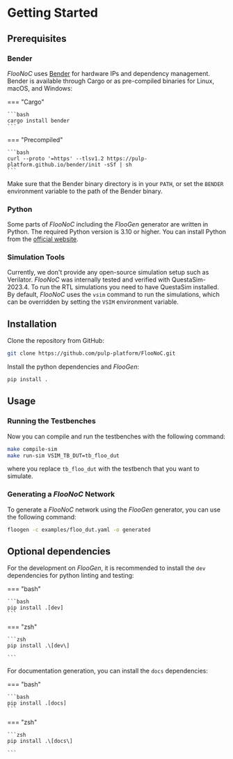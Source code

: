 # Getting Started

## Prerequisites

### Bender

_FlooNoC_ uses [Bender](https://github.com/pulp-platform/bender) for hardware IPs and dependency management. Bender is available through Cargo or as pre-compiled binaries for Linux, macOS, and Windows:

=== "Cargo"

    ```bash
    cargo install bender
    ```

=== "Precompiled"

    ```bash
    curl --proto '=https' --tlsv1.2 https://pulp-platform.github.io/bender/init -sSf | sh
    ```

Make sure that the Bender binary directory is in your `PATH`, or set the `BENDER` environment variable to the path of the Bender binary.

### Python

Some parts of _FlooNoC_ including the _FlooGen_ generator are written in Python. The required Python version is 3.10 or higher. You can install Python from the [official website](https://www.python.org/downloads/).

### Simulation Tools

Currently, we don't provide any open-source simulation setup such as Verilator. _FlooNoC_ was internally tested and verified with QuestaSim-2023.4. To run the RTL simulations you need to have QuestaSim installed. By default, _FlooNoC_ uses the `vsim` command to run the simulations, which can be overridden by setting the `VSIM` environment variable.

## Installation

Clone the repository from GitHub:

```bash
git clone https://github.com/pulp-platform/FlooNoC.git
```
Install the python dependencies and _FlooGen_:

```bash
pip install .
```

## Usage

### Running the Testbenches

Now you can compile and run the testbenches with the following command:

```bash
make compile-sim
make run-sim VSIM_TB_DUT=tb_floo_dut
```
where you replace `tb_floo_dut` with the testbench that you want to simulate.

### Generating a _FlooNoC_ Network

To generate a _FlooNoC_ network using the _FlooGen_ generator, you can use the following command:

```bash
floogen -c examples/floo_dut.yaml -o generated
```

## Optional dependencies

For the development on _FlooGen_, it is recommended to install the `dev` dependencies for python linting and testing:

=== "bash"

    ```bash
    pip install .[dev]
    ```

=== "zsh"

    ```zsh
    pip install .\[dev\]

    ```
For documentation generation, you can install the `docs` dependencies:

=== "bash"

    ```bash
    pip install .[docs]
    ```

=== "zsh"

    ```zsh
    pip install .\[docs\]

    ```
